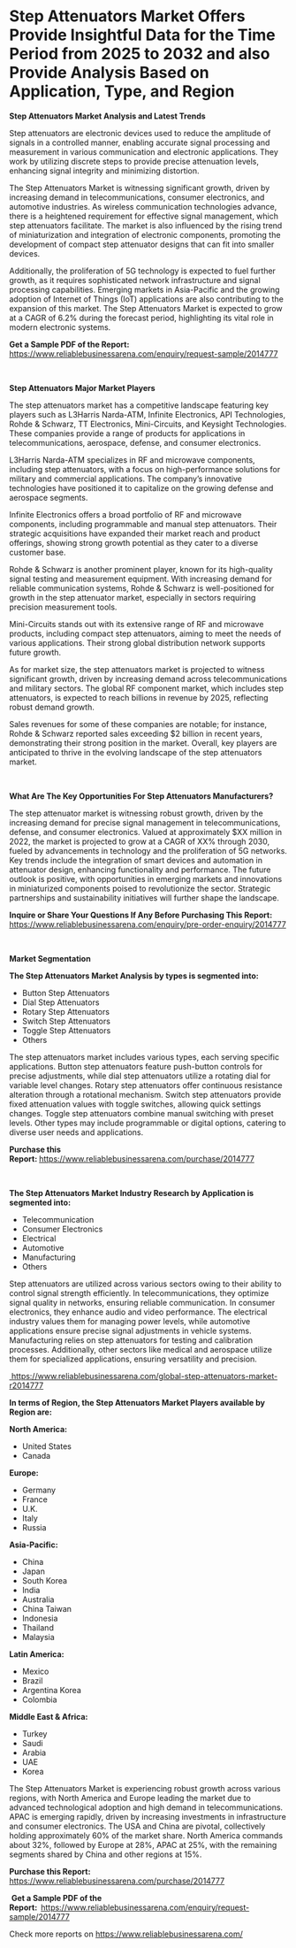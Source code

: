 <p><h1>Step Attenuators Market Offers Provide Insightful Data for the Time Period from 2025 to 2032 and also Provide Analysis Based on Application, Type, and Region</h1></p><p><strong>Step Attenuators Market Analysis and Latest Trends</strong></p>
<p><p>Step attenuators are electronic devices used to reduce the amplitude of signals in a controlled manner, enabling accurate signal processing and measurement in various communication and electronic applications. They work by utilizing discrete steps to provide precise attenuation levels, enhancing signal integrity and minimizing distortion.</p><p>The Step Attenuators Market is witnessing significant growth, driven by increasing demand in telecommunications, consumer electronics, and automotive industries. As wireless communication technologies advance, there is a heightened requirement for effective signal management, which step attenuators facilitate. The market is also influenced by the rising trend of miniaturization and integration of electronic components, promoting the development of compact step attenuator designs that can fit into smaller devices.</p><p>Additionally, the proliferation of 5G technology is expected to fuel further growth, as it requires sophisticated network infrastructure and signal processing capabilities. Emerging markets in Asia-Pacific and the growing adoption of Internet of Things (IoT) applications are also contributing to the expansion of this market. The Step Attenuators Market is expected to grow at a CAGR of 6.2% during the forecast period, highlighting its vital role in modern electronic systems.</p></p>
<p><strong>Get a Sample PDF of the Report:&nbsp;</strong> <a href="https://www.reliablebusinessarena.com/enquiry/request-sample/2014777?utm_campaign=2033&utm_medium=2&utm_source=Github&utm_content=ia&utm_term=29032025&utm_id=step-attenuators">https://www.reliablebusinessarena.com/enquiry/request-sample/2014777</a></p>
<p>&nbsp;</p>
<p><strong>Step Attenuators Major Market Players</strong></p>
<p><p>The step attenuators market has a competitive landscape featuring key players such as L3Harris Narda-ATM, Infinite Electronics, API Technologies, Rohde & Schwarz, TT Electronics, Mini-Circuits, and Keysight Technologies. These companies provide a range of products for applications in telecommunications, aerospace, defense, and consumer electronics.</p><p>L3Harris Narda-ATM specializes in RF and microwave components, including step attenuators, with a focus on high-performance solutions for military and commercial applications. The company’s innovative technologies have positioned it to capitalize on the growing defense and aerospace segments. </p><p>Infinite Electronics offers a broad portfolio of RF and microwave components, including programmable and manual step attenuators. Their strategic acquisitions have expanded their market reach and product offerings, showing strong growth potential as they cater to a diverse customer base.</p><p>Rohde & Schwarz is another prominent player, known for its high-quality signal testing and measurement equipment. With increasing demand for reliable communication systems, Rohde & Schwarz is well-positioned for growth in the step attenuator market, especially in sectors requiring precision measurement tools.</p><p>Mini-Circuits stands out with its extensive range of RF and microwave products, including compact step attenuators, aiming to meet the needs of various applications. Their strong global distribution network supports future growth.</p><p>As for market size, the step attenuators market is projected to witness significant growth, driven by increasing demand across telecommunications and military sectors. The global RF component market, which includes step attenuators, is expected to reach billions in revenue by 2025, reflecting robust demand growth.</p><p>Sales revenues for some of these companies are notable; for instance, Rohde & Schwarz reported sales exceeding $2 billion in recent years, demonstrating their strong position in the market. Overall, key players are anticipated to thrive in the evolving landscape of the step attenuators market.</p></p>
<p>&nbsp;</p>
<p><strong>What Are The Key Opportunities For Step Attenuators Manufacturers?</strong></p>
<p><p>The step attenuator market is witnessing robust growth, driven by the increasing demand for precise signal management in telecommunications, defense, and consumer electronics. Valued at approximately $XX million in 2022, the market is projected to grow at a CAGR of XX% through 2030, fueled by advancements in technology and the proliferation of 5G networks. Key trends include the integration of smart devices and automation in attenuator design, enhancing functionality and performance. The future outlook is positive, with opportunities in emerging markets and innovations in miniaturized components poised to revolutionize the sector. Strategic partnerships and sustainability initiatives will further shape the landscape.</p></p>
<p><strong>Inquire or Share Your Questions If Any Before Purchasing This Report:</strong> <a href="https://www.reliablebusinessarena.com/enquiry/pre-order-enquiry/2014777?utm_campaign=2033&utm_medium=2&utm_source=Github&utm_content=ia&utm_term=29032025&utm_id=step-attenuators">https://www.reliablebusinessarena.com/enquiry/pre-order-enquiry/2014777</a></p>
<p>&nbsp;</p>
<p><strong>Market Segmentation</strong></p>
<p><strong>The Step Attenuators Market Analysis by types is segmented into:</strong></p>
<p><ul><li>Button Step Attenuators</li><li>Dial Step Attenuators</li><li>Rotary Step Attenuators</li><li>Switch Step Attenuators</li><li>Toggle Step Attenuators</li><li>Others</li></ul></p>
<p><p>The step attenuators market includes various types, each serving specific applications. Button step attenuators feature push-button controls for precise adjustments, while dial step attenuators utilize a rotating dial for variable level changes. Rotary step attenuators offer continuous resistance alteration through a rotational mechanism. Switch step attenuators provide fixed attenuation values with toggle switches, allowing quick settings changes. Toggle step attenuators combine manual switching with preset levels. Other types may include programmable or digital options, catering to diverse user needs and applications.</p></p>
<p><strong>Purchase this Report:&nbsp;</strong><a href="https://www.reliablebusinessarena.com/purchase/2014777?utm_campaign=2033&utm_medium=2&utm_source=Github&utm_content=ia&utm_term=29032025&utm_id=step-attenuators">https://www.reliablebusinessarena.com/purchase/2014777</a></p>
<p>&nbsp;</p>
<p><strong>The Step Attenuators Market Industry Research by Application is segmented into:</strong></p>
<p><ul><li>Telecommunication</li><li>Consumer Electronics</li><li>Electrical</li><li>Automotive</li><li>Manufacturing</li><li>Others</li></ul></p>
<p><p>Step attenuators are utilized across various sectors owing to their ability to control signal strength efficiently. In telecommunications, they optimize signal quality in networks, ensuring reliable communication. In consumer electronics, they enhance audio and video performance. The electrical industry values them for managing power levels, while automotive applications ensure precise signal adjustments in vehicle systems. Manufacturing relies on step attenuators for testing and calibration processes. Additionally, other sectors like medical and aerospace utilize them for specialized applications, ensuring versatility and precision.</p></p>
<p><a href="https://www.reliablebusinessarena.com/global-step-attenuators-market-r2014777?utm_campaign=2033&utm_medium=2&utm_source=Github&utm_content=ia&utm_term=29032025&utm_id=step-attenuators">&nbsp;https://www.reliablebusinessarena.com/global-step-attenuators-market-r2014777</a></p>
<p><strong>In terms of Region, the Step Attenuators Market Players available by Region are:</strong></p>
<p>
    <p> <strong> North America: </strong>
        <ul>
            <li>United States</li>
            <li>Canada</li>
        </ul>
        </p> 
    <p> <strong> Europe: </strong>
        <ul>
            <li>Germany</li>
            <li>France</li>
            <li>U.K.</li>
            <li>Italy</li>
            <li>Russia</li>
        </ul>
        </p> 
    <p> <strong> Asia-Pacific: </strong>
        <ul>
            <li>China</li>
            <li>Japan</li>
            <li>South Korea</li>
            <li>India</li>
            <li>Australia</li>
            <li>China Taiwan</li>
            <li>Indonesia</li>
            <li>Thailand</li>
            <li>Malaysia</li>
        </ul>
        </p> 
    <p> <strong> Latin America: </strong>
        <ul>
            <li>Mexico</li>
            <li>Brazil</li>
            <li>Argentina Korea</li>
            <li>Colombia</li>
        </ul>
        </p> 
    <p> <strong> Middle East & Africa: </strong>
        <ul>
            <li>Turkey</li>
            <li>Saudi</li>
            <li>Arabia</li>
            <li>UAE</li>
            <li>Korea</li>
        </ul>
    </p>
    </p>
<p><p>The Step Attenuators Market is experiencing robust growth across various regions, with North America and Europe leading the market due to advanced technological adoption and high demand in telecommunications. APAC is emerging rapidly, driven by increasing investments in infrastructure and consumer electronics. The USA and China are pivotal, collectively holding approximately 60% of the market share. North America commands about 32%, followed by Europe at 28%, APAC at 25%, with the remaining segments shared by China and other regions at 15%.</p></p>
<p><strong>Purchase this Report: </strong><a href="https://www.reliablebusinessarena.com/purchase/2014777?utm_campaign=2033&utm_medium=2&utm_source=Github&utm_content=ia&utm_term=29032025&utm_id=step-attenuators">https://www.reliablebusinessarena.com/purchase/2014777</a></p>
<p>&nbsp;<strong>Get a Sample PDF of the Report:&nbsp;&nbsp;</strong><a href="https://www.reliablebusinessarena.com/enquiry/request-sample/2014777?utm_campaign=2033&utm_medium=2&utm_source=Github&utm_content=ia&utm_term=29032025&utm_id=step-attenuators">https://www.reliablebusinessarena.com/enquiry/request-sample/2014777</a></p>
<p><strong></strong></p>
<p>Check more reports on <a href="https://www.reliablebusinessarena.com/?utm_campaign=2033&utm_medium=2&utm_source=Github&utm_content=ia&utm_term=29032025&utm_id=step-attenuators">https://www.reliablebusinessarena.com/</a></p>
